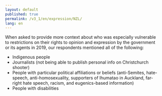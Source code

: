 ```yaml
---
layout: default
published: true
permalink: /v3_1/en/expression/NZL/
lang: en
---
```

When asked to provide more context about who was especially vulnerable to restrictions on their rights to opinion and expression by the government or its agents in 2019, our respondents mentioned all of the following: 

-	Indigenous people
-	Journalists (not being able to publish personal info on Christchurch shooter)
-	People with particular political affiliations or beliefs (anti-Semites, hate-speech, anti-homosexuality, supporters of Ihumatao in Auckland, far-right hate speech, racism, and eugenics-based information)
-	People with disabilities

